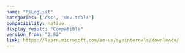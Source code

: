 ```yaml
---
name: "PsLogList"
categories: ['oss', 'dev-tools']
compatibility: native
display_result: "Compatible"
version_from: "2.82"
link: https://learn.microsoft.com/en-us/sysinternals/downloads/
---
```

